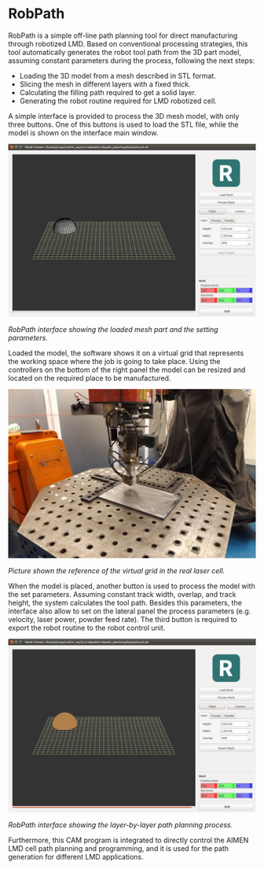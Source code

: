 # RobPath

RobPath is a simple off-line path planning tool for direct manufacturing through robotized LMD.
Based on conventional processing strategies, this tool automatically generates the robot tool
path from the 3D part model, assuming constant parameters during the process, following the next
steps:

- Loading the 3D model from a mesh described in STL format.
- Slicing the mesh in different layers with a fixed thick.
- Calculating the filling path required to get a solid layer.
- Generating the robot routine required for LMD robotized cell.

A simple interface is provided to process the 3D mesh model, with only three buttons. One of this
buttons is used to load the STL file, while the model is shown on the interface main window.

![Graphical interface](./robpath/media/part.png)

*RobPath interface showing the loaded mesh part and the setting parameters.*

Loaded the model, the software shows it on a virtual grid that represents the working space where
the job is going to take place. Using the controllers on the bottom of the right panel the model
can be resized and located on the required place to be manufactured.

![Virtual grid](./robpath/media/grid.jpg)

*Picture shown the reference of the virtual grid in the real laser cell.*

When the model is placed, another button is used to process the model with the set parameters.
Assuming constant track width, overlap, and track height, the system calculates the tool path.
Besides this parameters, the interface also allow to set on the lateral panel the process
parameters (e.g. velocity, laser power, powder feed rate). The third button is required to export
the robot routine to the robot control unit.

![Slicing of the model](./robpath/media/layers.png)

*RobPath interface showing the layer-by-layer path planning process.*

Furthermore, this CAM program is integrated to directly control the AIMEN LMD cell path planning
and programming, and it is used for the path generation for different LMD applications.
